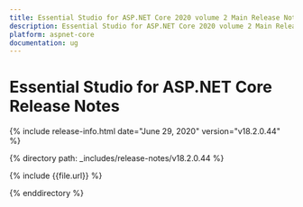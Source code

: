 ```yaml
---
title: Essential Studio for ASP.NET Core 2020 volume 2 Main Release Notes  
description: Essential Studio for ASP.NET Core 2020 volume 2 Main Release Notes  
platform: aspnet-core
documentation: ug
---
```


# Essential Studio for ASP.NET Core  Release Notes  

{% include release-info.html date="June 29, 2020"  version="v18.2.0.44" %} 


{% directory path: _includes/release-notes/v18.2.0.44 %}

{% include {{file.url}} %}

{% enddirectory %}